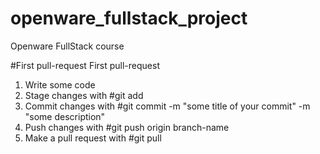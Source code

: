 # openware_fullstack_project
Openware FullStack course

#First pull-request
First pull-request

1. Write some code
2. Stage changes with #git add
3. Commit changes with #git commit -m "some title of your commit" -m "some description"
4. Push changes with #git push origin branch-name
5. Make a pull request with #git pull
